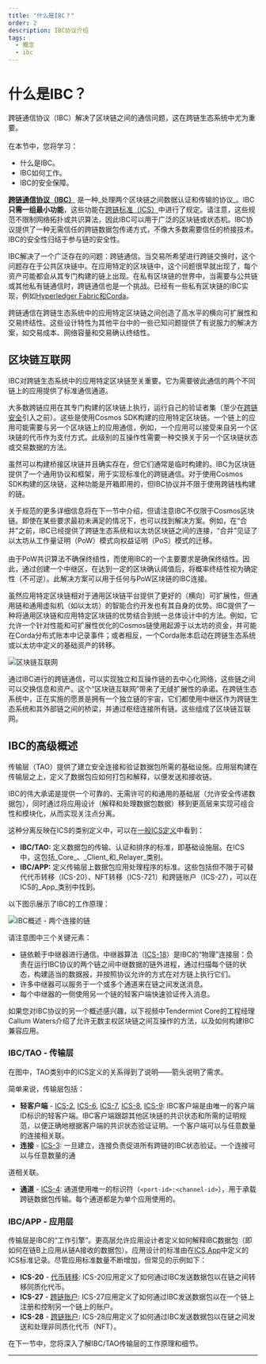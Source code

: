 ```yaml
---
title: "什么是IBC？"
order: 2
description: IBC协议介绍
tags:
  - 概念
  - ibc
---
```


# 什么是IBC？

<HighlightBox type="learning">

跨链通信协议（IBC）解决了区块链之间的通信问题，这在跨链生态系统中尤为重要。
<br/><br/>
在本节中，您将学习：

* 什么是IBC。
* IBC如何工作。
* IBC的安全保障。

</HighlightBox>

**[跨链通信协议（IBC）](https://ibcprotocol.dev/)** 是一种_处理两个区块链之间数据认证和传输的协议_。IBC **只需一组最小功能**，这些功能在[跨链标准（ICS）](https://github.com/cosmos/ibc/tree/master/spec/ics-001-ics-standard)中进行了规定。请注意，这些规范不限制网络拓扑或共识算法，因此IBC可以用于广泛的区块链或状态机。IBC协议提供了一种无需信任的跨链数据包传递方式，不像大多数需要信任的桥接技术。IBC的安全性归结于参与链的安全性。

IBC解决了一个广泛存在的问题：跨链通信。当交易所希望进行跨链交换时，这个问题存在于公共区块链中。在应用特定的区块链中，这个问题很早就出现了，每个资产可能都会从其专门构建的链上出现。在私有区块链的世界中，当需要与公共链或其他私有链通信时，跨链通信也是一个挑战。已经有一些私有区块链的IBC实现，例如[Hyperledger Fabric和Corda](https://www.hyperledger.org/blog/2021/06/09/meet-yui-one-the-new-hyperledger-labs-projects-taking-on-cross-chain-and-off-chain-operations)。

跨链通信在跨链生态系统中的应用特定区块链之间创造了高水平的横向可扩展性和交易终结性。这些设计特性为其他平台中的一些已知问题提供了有说服力的解决方案，如交易成本、网络容量和交易确认终结性。

## 区块链互联网

IBC对跨链生态系统中的应用特定区块链至关重要。它为需要彼此通信的两个不同链上的应用提供了标准通信通道。

<!-- @Cit: include relative link to Interchain Security content -->

大多数跨链应用在其专门构建的区块链上执行，运行自己的验证者集（至少在[跨链安全](https://informal.systems/2022/05/09/building-with-interchain-security)引入之前）。这些是使用Cosmos SDK构建的应用特定区块链。一个链上的应用可能需要与另一个区块链上的应用通信，例如，一个应用可以接受来自另一个区块链的代币作为支付方式。此级别的互操作性需要一种交换关于另一个区块链状态或交易数据的方法。

虽然可以构建桥接区块链并且确实存在，但它们通常是临时构建的。IBC为区块链提供了一个通用协议和框架，用于实现标准化的跨链通信。对于使用Cosmos SDK构建的区块链，这种功能是开箱即用的，但IBC协议并不限于使用跨链栈构建的链。

<HighlightBox type="info">

关于规范的更多详细信息将在下一节中介绍，但请注意IBC不仅限于Cosmos区块链。即使在某些要求最初未满足的情况下，也可以找到解决方案。例如，在“合并”之前，IBC已经提供了跨链生态系统和以太坊区块链之间的连接，“合并”见证了以太坊从工作量证明（PoW）模式向权益证明（PoS）模式的迁移。
<br/><br/>
由于PoW共识算法不确保终结性，而使用IBC的一个主要要求是确保终结性。因此，通过创建一个中继区，在达到一定的区块确认阈值后，将概率终结性视为确定性（不可逆）。此解决方案可以用于任何与PoW区块链的IBC连接。

</HighlightBox>

虽然应用特定区块链相对于通用区块链平台提供了更好的（横向）可扩展性，但通用链和通用虚拟机（如以太坊）的智能合约开发也有其自身的优势。IBC提供了一种将通用区块链和应用特定区块链的优势结合到统一总体设计中的方法。例如，它允许一个针对性能和可扩展性优化的Cosmos链使用起源于以太坊的资金，并可能在Corda分布式账本中记录事件；或者相反，一个Corda账本启动在跨链生态系统或以太坊中定义的基础资产的转移。

![区块链互联网](/academy/3-ibc/images/internetofchains.png)

通过IBC进行的跨链通信，可以实现独立和互操作链的去中心化网络，这些链之间可以交换信息和资产。这个“区块链互联网”带来了无缝扩展性的承诺。在跨链生态系统中，正在实施的愿景是拥有一个独立链的宇宙，它们都使用中继区作为跨链生态系统和其外部链之间的桥梁，并通过枢纽连接所有链。这些组成了区块链互联网。

## IBC的高级概述

传输层（TAO）提供了建立安全连接和验证数据包所需的基础设施。应用层构建在传输层之上，定义了数据包应如何打包和解释，以便发送和接收链。

<HighlightBox type="remember">

IBC的伟大承诺是提供一个可靠的、无需许可的和通用的基础层（允许安全传递数据包），同时通过将应用设计（解释和处理数据包数据）移到更高层来实现可组合性和模块化，从而实现关注点分离。

</HighlightBox>

这种分离反映在ICS的类别定义中，可以在[一般ICS定义](https://github.com/cosmos/ibc/blob/master/spec/ics-001-ics-standard/README.md)中看到：

* **IBC/TAO:** 定义数据包的传输、认证和排序的标准，即基础设施层。在ICS中，这包括_Core_、_Client_和_Relayer_类别。
* **IBC/APP:** 定义传输层上数据包应用处理程序的标准。这些包括但不限于可替代代币转移（ICS-20）、NFT转移（ICS-721）和跨链账户（ICS-27），可以在ICS的_App_类别中找到。

以下图示展示了IBC的工作原理：

![IBC概述 - 两个连接的链](/academy/3-ibc/images/ibcoverview.png)

请注意图中三个关键元素：

* 链依赖于中继器进行通信。中继器算法（[ICS-18](https://github.com/cosmos/ibc/tree/master/spec/relayer/ics-018-relayer-algorithms)）是IBC的“物理”连接层：负责在运行IBC协议的两个链之间中继数据的链外进程，通过扫描每个链的状态，构建适当的数据报，并按照协议允许的方式在对方链上执行它们。
* 许多中继器可以服务于一个或多个通道来在链之间发送消息。
* 每个中继器的一侧使用另一个链的轻客户端快速验证传入消息。

<HighlightBox type="info">

如果您对IBC协议的另一个概述感兴趣，以下视频中Tendermint Core的工程经理Callum Waters介绍了允许无数主权区块链之间互操作的方法，以及如何构建IBC兼容应用。

<YoutubePlayer videoId="OSMH5uwTssk"/>

</HighlightBox>

### IBC/TAO - 传输层

在图中，TAO类别中的ICS定义的关系得到了说明——箭头说明了需求。

简单来说，传输层包括：

* **轻客户端** - [ICS-2](https://github.com/cosmos/ibc/tree/master/spec/core/ics-002-client-semantics), [ICS-6](https://github.com/cosmos/ibc/tree/master/spec/client/ics-006-solo-machine-client), [ICS-7](https://github.com/cosmos/ibc/tree/master/spec/client/ics-007-tendermint-client), [ICS-8](https://github.com/cosmos/ibc/tree/master/spec/client/ics-008-wasm-client), [ICS-9](https://github.com/cosmos/ibc/tree/main/spec/client/ics-009-loopback-cilent): IBC客户端是由唯一的客户端ID标识的轻客户端。IBC客户端跟踪其他区块链的共识状态和所需的证明规范，以便正确地根据客户端的共识状态验证证明。一个客户端可以与任意数量的连接相关联。
* **连接** - [ICS-3](https://github.com/cosmos/ibc/tree/master/spec/core/ics-003-connection-semantics): 一旦建立，连接负责促进所有跨链的IBC状态验证。一个连接可以与任意数量的通

道相关联。
* **通道** - [ICS-4](https://github.com/cosmos/ibc/tree/master/spec/core/ics-004-channel-semantics): 通道使用唯一的标识符（`<port-id>:<channel-id>`），用于承载跨链数据包传输。每个通道都是为单个应用使用的。

### IBC/APP - 应用层

传输层是IBC的“工作引擎”。更高层允许应用设计者定义如何解释IBC数据包（即如何在链B上应用从链A接收的数据包）。应用设计的标准由在[ICS App](https://github.com/cosmos/ibc/tree/master/spec/app)中定义的ICS标准记录。尽管应用标准数量不断增加，但常见的示例如下：

* **ICS-20** - [代币转移](https://github.com/cosmos/ibc/tree/master/spec/app/ics-020-fungible-token-transfer): ICS-20应用定义了如何通过IBC发送数据包以在链之间转移同质化代币。
* **ICS-27** - [跨链账户](https://github.com/cosmos/ibc/tree/master/spec/app/ics-027-cross-chain-account): ICS-27应用定义了如何通过IBC发送数据包以在一个链上注册和控制另一个链上的账户。
* **ICS-28** - [跨链账户](https://github.com/cosmos/ibc/tree/master/spec/app/ics-028-cross-chain-account): ICS-28应用定义了如何通过IBC发送数据包以在链之间发送和处理非同质化代币（NFT）。

<HighlightBox type="learning">

在下一节中，您将深入了解IBC/TAO传输层的工作原理和细节。

</HighlightBox>

---

